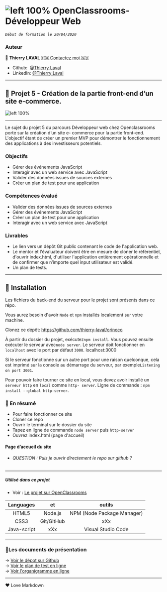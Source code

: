 # ![left 100%](https://github.com/thierry-laval/archives/blob/master/images/Logo_OpenClassrooms.png?raw=true) OpenClassrooms-Développeur Web

_`Début de formation le 20/04/2020`_

### Auteur

👤 **Thierry LAVAL** [🇫🇷 Contactez moi 🇬🇧](<thierrylaval@gmx.com>)

* Github:  [@Thierry Laval](https://github.com/thierry-laval)
* LinkedIn: [@Thierry Laval](https://www.linkedin.com/in/thierry-laval)

***
## 📎 Projet 5 - Création de la partie front-end d’un site e-commerce.
![left 100%](https://github.com/thierry-laval/archives/blob/master/images/logo.orinoco.png?raw=true)
***

Le sujet du projet 5 du parcours Développeur web chez Openclassrooms porte sur la création d’un site e- commerce pour la partie front-end.<br>
L'objectif étant de créer un premier MVP pour démontrer le fonctionnement des applications à des investisseurs potentiels.

### Objectifs

* Gérer des événements JavaScript
* Interagir avec un web service avec JavaScript
* Valider des données issues de sources externes
* Créer un plan de test pour une application

### Compétences évalué

* Valider des données issues de sources externes
* Gérer des événements JavaScript
* Créer un plan de test pour une application
* Interagir avec un web service avec JavaScript

### Livrables

* Le lien vers un dépôt Git public contenant le code de l'application web.
* Le mentor et l'évaluateur doivent être en mesure de cloner le référentiel, d'ouvrir index.html, d'utiliser l'application entièrement opérationnelle et de confirmer que n’importe quel input utilisateur est validé.
* Un plan de tests.

***

## 🔨 Installation ##

Les fichiers du back-end du serveur pour le projet sont présents dans ce répo.

Vous aurez besoin d'avoir `Node` et `npm` installés localement sur votre machine.

Clonez ce dépôt: https://github.com/thierry-laval/orinoco

À partir du dossier du projet, exécutez`npm install`.
Vous pouvez ensuite exécuter le serveur avec`node server`.
Le serveur doit fonctionner en `localhost` avec le port par défaut `3000`.
localhost:3000

Si le serveur fonctionne sur un autre port pour une raison quelconque, cela est imprimé sur la console au démarrage du serveur, par exemple`Listening on port 3001`.

Pour pouvoir faire tourner ce site en local, vous devez avoir installé un `serveur http` en `local` comme `http- server`.
Ligne de commande : `npm install --global http-server`.

### 🔨 En résumé ###

* Pour faire fonctionner ce site
* Cloner ce repo
* Ouvrir le terminal sur le dossier du site
* Tapez en ligne de commande `node server` puis `http-server`
* Ouvrez index.html (page d'accueil)

#### Page d’accueil du site

* ###### QUESTION : Puis je ouvrir directement le repo sur github ?

***

##### Utilisé dans ce projet

* Voir : [Le projet sur OpenClassrooms](https://openclassrooms.com/fr/paths/185/projects/675/assignment "Cliquez pour voir le projet")


| Languages       | et                    | outils     |
| :-------------: |:-------------:        | :-----:    |
| HTML5           | Node.js              | NPM (Node Package Manager) |
| CSS3            | Git/GitHub                   | xXx |
| Java-script              | xXx |  Visual Studio Code    |

***

### 🚦Les documents de présentation

→ [Voir le dépot sur Github](https://github.com/thierry-laval/orinoco)\
→ [Voir le plan de test en ligne](https://)\
→ [Voir l'organigramme en ligne](https://drive.google.com/file/d/1a8wuXU_-vSKqmll1vVixPPevc7gfndn8/view?usp=sharing)

***
<p>&hearts; Love Markdown<p>
